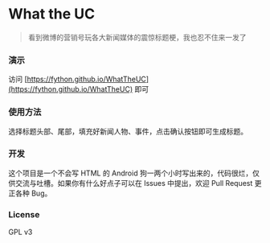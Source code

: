 # What the UC

> 看到微博的营销号玩各大新闻媒体的震惊标题梗，我也忍不住来一发了

### 演示

访问 [https://fython.github.io/WhatTheUC](https://fython.github.io/WhatTheUC) 即可

### 使用方法

选择标题头部、尾部，填充好新闻人物、事件，点击确认按钮即可生成标题。

### 开发

这个项目是一个不会写 HTML 的 Android 狗一两个小时写出来的，代码很烂，仅供交流与吐槽。如果你有什么好点子可以在 Issues 中提出，欢迎 Pull Request 更正各种 Bug。

### License

GPL v3
